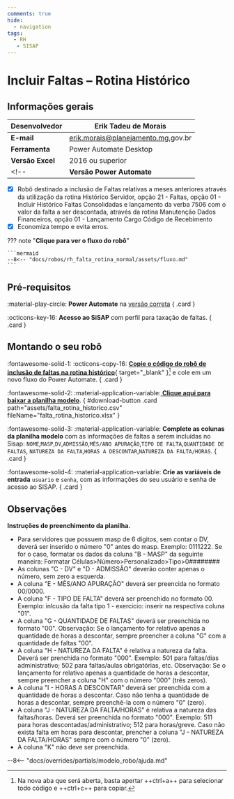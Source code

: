 ```yaml
---
comments: true
hide:
  - navigation
tags:
  - RH
   - SISAP
---
```


# Incluir Faltas – Rotina Histórico


## Informações gerais

| **Desenvolvedor**| Erik Tadeu de Morais  |
| ----------- | ------------------------------------ |
| **E-mail**       | erik.morais@planejamento.mg,gov.br|
| **Ferramenta**    | Power Automate Desktop |
| **Versão Excel**    | 2016 ou superior |
<!-- | **Versão Power Automate**    | 2.39.00239.23332 | -->

- [x] Robô destinado a inclusão de Faltas relativas a meses anteriores através da utilização da rotina Histórico Servidor, opção 21 - Faltas, opção 01 - Incluir Histórico Faltas Consolidadas e lançamento da verba 7506 com o valor da falta a ser descontada, através da rotina Manutenção Dados Financeiros, opção 01 - Lançamento Cargo Código de Recebimento
- [x] Economiza tempo e evita erros.

??? note "**Clique para ver o fluxo do robô**"

    ```mermaid
    --8<-- "docs/robos/rh_falta_rotina_normal/assets/fluxo.md"
    ```


## Pré-requisitos

<div class="grid" markdown>

:material-play-circle: __Power Automate__ na [versão correta](#informacoes-gerais)
{ .card }

:octicons-key-16: __Acesso ao SiSAP__ com perfil para taxação de faltas.
{ .card }

</div>

## Montando o seu robô

<div class="grid" markdown>

:fontawesome-solid-1: :octicons-copy-16: [__Copie o código do robô de inclusão de faltas na rotina histórico__](https://raw.githubusercontent.com/automatiza-mg/biblioteca-de-robos/refs/heads/main/robos/site/scap/falta_rotina_historico/falta_rotina_historico.txt){ target="_blank" }[^1] e cole em um novo fluxo do Power Automate.
{ .card }

:fontawesome-solid-2: :material-application-variable:[ __Clique aqui para baixar a planilha modelo__](javascript:void(0);).
{ #download-button .card path="assets/falta_rotina_historico.csv" fileName="falta_rotina_historico.xlsx" }

:fontawesome-solid-3: :material-application-variable: __Complete as colunas da planilha modelo__ com as informações de faltas a serem incluídas no Sisap: `NOME`,`MASP`,`DV`,`ADMISSÃO`,`MÊS/ANO APURAÇÃO`,`TIPO DE FALTA`,`QUANTIDADE DE FALTAS`,	`NATUREZA DA FALTA`,`HORAS A DESCONTAR`,`NATUREZA DA FALTA/HORAS`.
{ .card }

:fontawesome-solid-4: :material-application-variable: __Crie as variáveis de entrada__ `usuario` e `senha`, com as informações do seu usuário e senha de acesso ao SISAP.
{ .card }

</div>

## Observações 

__Instruções de preenchimento da planilha.__

- Para servidores que possuem masp de 6 digitos, sem contar o DV, deverá ser inserido o número "0" antes do masp. Exemplo: 0111222. Se for o caso, formatar os dados da coluna "B - MASP" da seguinte maneira: Formatar Células>Número>Personalizado>Tipo>0########   
- As colunas "C - DV" e "D - ADMISSÃO" deverão conter apenas o número, sem zero a esquerda. 
- A coluna "E - MÊS/ANO APURAÇÃO" deverá ser preencida no formato 00/0000. 
- A coluna "F - TIPO DE FALTA" deverá ser preenchido no formato 00. Exemplo: inlcusão da falta tipo 1 - exercicio: inserir na respectiva coluna "01". 
- A coluna "G - QUANTIDADE DE FALTAS" deverá ser preenchida no formato "00". Observação: Se o lançamento for relativo apenas a quantidade de horas a descontar, sempre preencher a coluna "G" com a quantidade de faltas "00". 
- A coluna "H - NATUREZA DA FALTA" é relativa a natureza da falta. Deverá ser prenchida no formato "000". Exemplo: 501 para faltas/dias administrativo; 502 para faltas/aulas obrigatórias, etc. Observação: Se o lançamento for relativo apenas a quantidade de horas a descontar, sempre preencher a coluna "H" com o número "000" (três zeros). 
- A coluna "I - HORAS A DESCONTAR" deverá ser preenchida com a quantidade de horas a descontar. Caso não tenha a quantidade de horas a descontar, sempre preenchê-la com o número "0" (zero).                                                   
- A coluna "J - NATUREZA DA FALTA/HORAS" é relativa a natureza das faltas/horas. Deverá ser preenchida no formato "000". Exemplo: 511 para horas descontadas/administrativo; 512 para horas/greve. Caso não exista falta em horas para descontar, prencher a coluna  "J - NATUREZA DA FALTA/HORAS" sempre com o número "0" (zero). 
- A coluna "K" não deve ser preenchida.

--8<-- "docs/overrides/partials/modelo_robo/ajuda.md"

[^1]: Na nova aba que será aberta, basta apertar ++ctrl+a++ para selecionar todo código e ++ctrl+c++ para copiar.   